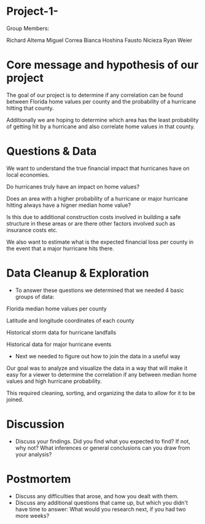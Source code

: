 # Project-1-

Group Members:

Richard Altema
Miguel Correa
Bianca Hoshina
Fausto Nicieza
Ryan Weier

# Core message and hypothesis of our project

The goal of our project is to determine if any correlation can be found between Florida home values per county and the probability of a hurricane hitting that county.

Additionally we are hoping to determine which area has the least probability of getting hit by a hurricane and also correlate home values in that county.

# Questions & Data

We want to understand the true financial impact that hurricanes have on local economies.

Do hurricanes truly have an impact on home values?

Does an area with a higher probability of a hurricane or major hurricane hitting always have a higner median home value?

Is this due to additional construction costs involved in building a safe structure in these areas or are there other factors involved such as insurance costs etc.

We also want to estimate what is the expected financial loss per county in the event that a major hurricane hits there.

# Data Cleanup & Exploration

* To answer these questions we determined that we needed 4 basic groups of data:

Florida median home values per county

Latitude and longitude coordinates of each county

Historical storm data for hurricane landfalls

Historical data for major hurricane events

* Next we needed to figure out how to join the data in a useful way

Our goal was to analyze and visualize the data in a way that will make it easy for a viewer to determine the correlation if any between median home values and high hurricane probability.

This required cleaning, sorting, and organizing the data to allow for it to be joined.


# Discussion

  * Discuss your findings. Did you find what you expected to find? If not, why not? What inferences or general conclusions can you draw from your analysis?

# Postmortem

  * Discuss any difficulties that arose, and how you dealt with them.
  * Discuss any additional questions that came up, but which you didn't have time to answer: What would you research next, if you had two more weeks?
